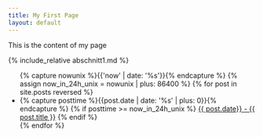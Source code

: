 ```yaml
---
title: My First Page
layout: default
---
```


This is the content of my page

{% include_relative abschnitt1.md %}

<ul>
  {% capture nowunix %}{{'now' | date: '%s'}}{% endcapture %}
  {% assign now_in_24h_unix = nowunix | plus: 86400 %}
  {% for post in site.posts reversed %}
    <li>
      {% capture posttime %}{{post.date | date: '%s' | plus: 0}}{% endcapture %}
      {% if posttime >= now_in_24h_unix %}
        <a href="{{ post.url }}">{{ post.date}} - {{ post.title }}</a>
      {% endif %}
    </li>
  {% endfor %}
</ul>
